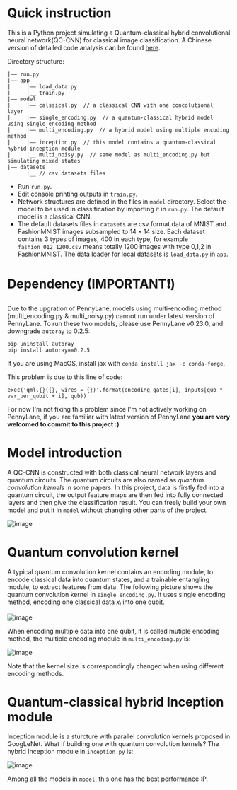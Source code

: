 
# Quick instruction
This is a Python project simulating a Quantum-classical hybrid convolutional neural network(QC-CNN) for classical image classification. A Chinese version of detailed code analysis can be found [here](https://zhuanlan.zhihu.com/p/516363287).

Directory structure:
```
|—— run.py
|—— app
|     |—— load_data.py
|     |__ train.py
|—— model
|     |—— calssical.py  // a classical CNN with one concolutional layer
|     |—— single_encoding.py  // a quantum-classical hybrid model using single encoding method
|     |—— multi_encoding.py  // a hybrid model using multiple encoding method
|     |—— inception.py  // this model contains a quantum-classical hybrid inception module
|     |__ multi_noisy.py  // same model as multi_encoding.py but simulating mixed states
|—— datasets
      |__ // csv datasets files
```
* Run `run.py`.
* Edit console printing outputs in `train.py`.
* Network structures are defined in the files in `model` directory. Select the model to be used in classification by importing it in `run.py`. The default model is a classical CNN.
* The default datasets files in `datasets` are csv format data of MNIST and FashionMNIST images subsampled to $14 \times 14$ size. Each dataset contains 3 types of images, 400 in each type, for example `fashion_012_1200.csv` means totally 1200 images with type 0,1,2 in FashionMNIST. The data loader for local datasets is `load_data.py` in `app`. 

# Dependency (IMPORTANT❗️)
Due to the upgration of PennyLane, models using multi-encoding method (multi_encoding.py & multi_noisy.py) cannot run under latest version of PennyLane. To run these two models, please use PennyLane v0.23.0, and downgrade `autoray` to 0.2.5:
```
pip uninstall autoray
pip install autoray==0.2.5
```
If you are using MacOS, install jax with  `conda install jax -c conda-forge`.

This problem is due to this line of code:
```
exec('qml.{}({}, wires = {})'.format(encoding_gates[i], inputs[qub * var_per_qubit + i], qub))
```
For now I'm not fixing this problem since I'm not actively working on PennyLane, if you are familiar with latest version of PennyLane **you are very welcomed to commit to this project :)**

# Model introduction

A QC-CNN is constructed with both classical neural network layers and quantum circuits. The quantum circuits are also named as *quantum convolution kernels* in some papers. In this project, data is firstly fed into a quantum circuit, the output feature maps are then fed into fully connected layers and then give the classification result. You can freely build your own model and put it in `model` without changing other parts of the project.

![image](https://user-images.githubusercontent.com/85213835/180037547-c1122206-6254-4c9a-96b0-8b0cfae4751d.png)

# Quantum convolution kernel

A typical quantum convolution kernel contains an encoding module, to encode classical data into quantum states, and a trainable entangling module, to extract features from data. The following picture shows the quantum convolution kernel in `single_encoding.py`. It uses single encoding method, encoding one classical data $x_i$ into one qubit.

![image](https://user-images.githubusercontent.com/85213835/183294114-0c5b538d-c4ef-44f7-a621-5e12197511cb.png)

When encoding multiple data into one qubit, it is called mutiple encoding method, the multiple encoding module in `multi_encoding.py` is:

![image](https://user-images.githubusercontent.com/85213835/183294874-27980db8-f7b2-4d9c-8488-6fa716bf34fc.png)

Note that the kernel size is correspondingly changed when using different encoding methods.

# Quantum-classical hybrid Inception module

Inception module is a sturcture with parallel convolution kernels proposed in GoogLeNet. What if building one with quantum convolution kernels? The hybrid Inception module in `inception.py` is:

![image](https://user-images.githubusercontent.com/85213835/183295269-93a3176d-8517-4c69-b0ea-ae004b2717e4.png)

Among all the models in `model`, this one has the best performance :P.




